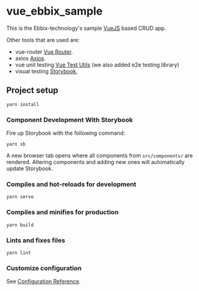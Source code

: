 # vue_ebbix_sample

This is the Ebbix-technology's sample [VueJS](https://vuejs.org/) based CRUD app.

Other tools that are used are:

- vue-router [Vue Router](https://router.vuejs.org/).
- axios [Axios](https://www.axios.com/).
- vue unit testing [Vue Test Utils](https://vue-test-utils.vuejs.org/) (we also added e2e testing library)
- visual testing [Storybook](https://storybook.js.org/),

## Project setup

```
yarn install
```

### Component Development With Storybook

Fire up Storybook with the following command:

```
yarn sb
```

A new browser tab opens where all components from `src/components/` are rendered. Altering components and adding new ones will automatically update Storybook.

### Compiles and hot-reloads for development

```
yarn serve
```

### Compiles and minifies for production

```
yarn build
```

### Lints and fixes files

```
yarn lint
```

### Customize configuration

See [Configuration Reference](https://cli.vuejs.org/config/).
